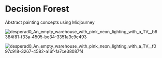 # Decision Forest
Abstract painting concepts using Midjourney


![desperad0_An_empty_warehouse_with_pink_neon_lighting_with_a_TV__b9384f81-f33a-4505-be34-3351a3c9c493](https://user-images.githubusercontent.com/3966741/204555553-feba3ec3-af3c-41bb-aa49-f714022caa71.png)

![desperad0_An_empty_warehouse_with_pink_neon_lighting_with_a_TV__f097c918-3267-4582-a16f-fa7ce38087f4](https://user-images.githubusercontent.com/3966741/204555796-5293e38f-ac3e-4958-bf49-c95c5c79c541.png)
